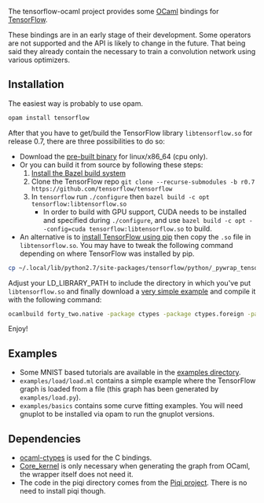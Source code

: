 The tensorflow-ocaml project provides some [OCaml](http://ocaml.org) bindings for [TensorFlow](http://tensorflow.org).

These bindings are in an early stage of their development. Some operators are not supported and the API is likely to change in the future. That being said they already contain the necessary to train a convolution network using various optimizers.

## Installation

The easiest way is probably to use opam.

```bash
opam install tensorflow
```

After that you have to get/build the TensorFlow library `libtensorflow.so` for release 0.7, there are three possibilities to do so:

* Download the [pre-built binary](https://github.com/LaurentMazare/tensorflow-ocaml/releases/download/v0.0.1/libtensorflow.so) for linux/x86_64 (cpu only).
* Or you can build it from source by following these steps:
    1. [Install the Bazel build system](http://bazel.io/docs/install.html)
    1. Clone the TensorFlow repo `git clone --recurse-submodules -b r0.7 https://github.com/tensorflow/tensorflow`
    1. In `tensorflow` run `./configure` then `bazel build -c opt tensorflow:libtensorflow.so`
       - In order to build with GPU support, CUDA needs to be installed and specified during `./configure`, and use `bazel build -c opt --config=cuda tensorflow:libtensorflow.so` to build.
* An alternative is to [install TensorFlow using pip](https://www.tensorflow.org/versions/r0.7/get_started/os_setup.html#pip-installation) then copy the `.so` file in `libtensorflow.so`. You may have to tweak the following command depending on where TensorFlow was installed by pip.
```bash
cp ~/.local/lib/python2.7/site-packages/tensorflow/python/_pywrap_tensorflow.so libtensorflow.so
```

Adjust your LD_LIBRARY_PATH to include the directory in which you've put `libtensorflow.so` and finally download a [very simple example](https://github.com/LaurentMazare/tensorflow-ocaml/tree/master/examples/basics/forty_two.ml) and compile it with the following command:
```bash
ocamlbuild forty_two.native -package ctypes -package ctypes.foreign -package core_kernel -package tensorflow -cflags -w,-40
```

Enjoy!

## Examples

* Some MNIST based tutorials are available in the [examples directory](https://github.com/LaurentMazare/tensorflow-ocaml/tree/master/examples/mnist).
* `examples/load/load.ml` contains a simple example where the TensorFlow graph is loaded from a file (this graph has been generated by `examples/load.py`).
* `examples/basics` contains some curve fitting examples. You will need gnuplot to be installed via opam to run the gnuplot versions.

## Dependencies

* [ocaml-ctypes](https://github.com/ocamllabs/ocaml-ctypes) is used for the C bindings.
* [Core_kernel](https://github.com/janestreet/core_kernel) is only necessary when generating the graph from OCaml, the wrapper itself does not need it.
* The code in the piqi directory comes from the [Piqi project](http://piqi.org). There is no need to install piqi though.
